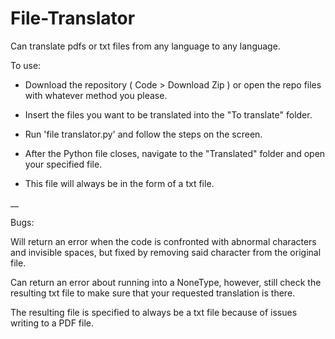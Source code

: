 # File-Translator
Can translate pdfs or txt files from any language to any language.

To use:

- Download the repository ( Code > Download Zip ) or open the repo files with whatever method you please.

- Insert the files you want to be translated into the "To translate" folder.

- Run 'file translator.py' and follow the steps on the screen.

- After the Python file closes, navigate to the "Translated" folder and open your specified file.

- This file will always be in the form of a txt file.

__

Bugs: 

Will return an error when the code is confronted with abnormal characters and invisible spaces, but fixed by removing said character from the original file.

Can return an error about running into a NoneType, however, still check the resulting txt file to make sure that your requested translation is there.

The resulting file is specified to always be a txt file because of issues writing to a PDF file. 
